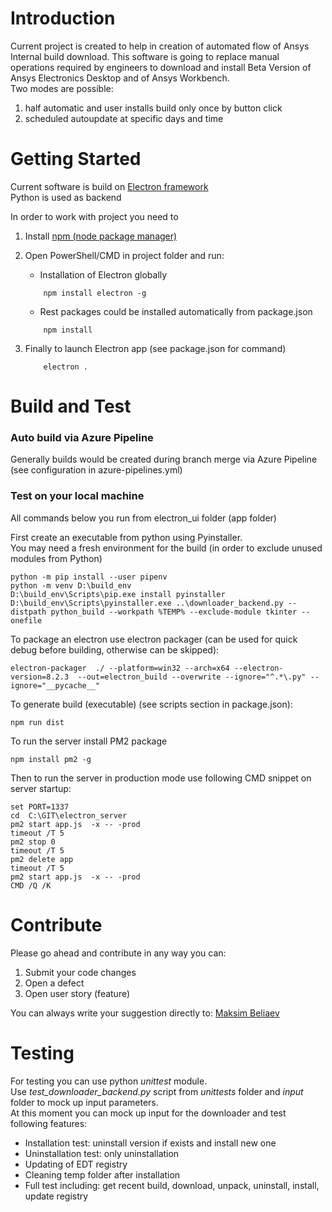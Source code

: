 # Introduction 
Current project is created to help in creation of automated flow of Ansys Internal build download.
This software is going to replace manual operations required by engineers to download and install Beta Version of 
Ansys Electronics Desktop and of Ansys Workbench.  
Two modes are possible: 
1. half automatic and user installs build only once by button click
2. scheduled autoupdate at specific days and time

# Getting Started
Current software is build on [Electron framework](https://www.electronjs.org/)  
Python is used as backend 

In order to work with project you need to 
1. Install [npm (node package manager)](https://nodejs.org/en/download/)
2. Open PowerShell/CMD in project folder and run: 
    - Installation of Electron globally
    ~~~ 
        npm install electron -g
    ~~~ 
    - Rest packages could be installed automatically from package.json
    ~~~
        npm install
    ~~~

3. Finally to launch Electron app (see package.json for command)
    ~~~
        electron .
    ~~~ 

# Build and Test
### Auto build via Azure Pipeline
Generally builds would be created during branch merge via Azure Pipeline (see configuration in azure-pipelines.yml)  

### Test on your local machine 
All commands below you run from electron_ui folder (app folder)  

First create an executable from python using Pyinstaller.  
You may need a fresh environment for the build (in order to exclude unused modules from Python)
~~~
python -m pip install --user pipenv
python -m venv D:\build_env
D:\build_env\Scripts\pip.exe install pyinstaller
D:\build_env\Scripts\pyinstaller.exe ..\downloader_backend.py --distpath python_build --workpath %TEMP% --exclude-module tkinter --onefile
~~~

To package an electron use electron packager (can be used for quick debug before building, otherwise can be skipped):
~~~
electron-packager  ./ --platform=win32 --arch=x64 --electron-version=8.2.3  --out=electron_build --overwrite --ignore="^.*\.py" --ignore="__pycache__"
~~~

To generate build (executable) (see scripts section in package.json):
~~~
npm run dist
~~~

To run the server install PM2 package
~~~
npm install pm2 -g
~~~
Then to run the server in production mode use following CMD snippet on server startup:
~~~
set PORT=1337
cd  C:\GIT\electron_server
pm2 start app.js  -x -- -prod
timeout /T 5
pm2 stop 0
timeout /T 5
pm2 delete app
timeout /T 5
pm2 start app.js  -x -- -prod
CMD /Q /K
~~~

# Contribute
Please go ahead and contribute in any way you can:
1. Submit your code changes
2. Open a defect
3. Open user story (feature)

You can always write your suggestion directly to: [Maksim Beliaev](mailto:maksim.beliaev@ansys.com)

# Testing
For testing you can use python _unittest_ module.  
Use _test_downloader_backend.py_ script from _unittests_ folder and _input_ folder to mock up input parameters.  
At this moment you can mock up input for the downloader and test following features:
- Installation test: uninstall version if exists and install new one
- Uninstallation test: only uninstallation
- Updating of EDT registry
- Cleaning temp folder after installation
- Full test including: get recent build, download, unpack, uninstall, install, update registry 